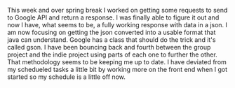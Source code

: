 This week and over spring break I worked on getting some requests to send to Google API and return a response.  I was finally able to figure it out and now I have, what seems to be, a fully working response with data in a json.  I am now focusing on getting the json converted into a usable format that java can understand.  Google has a class that should do the trick and it's called gson.  I have been bouncing back and fourth between the group project and the indie project using parts of each one to further the other.  That methodology seems to be keeping me up to date.  I have deviated from my schedueled tasks a little bit by working more on the front end when I got started so my schedule is a little off now.